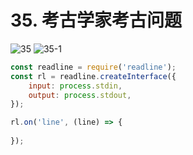 # 35. 考古学家考古问题

![35](/images/od2/35.png)
![35-1](/images/od2/35-1.png)

```js
const readline = require('readline');
const rl = readline.createInterface({
    input: process.stdin,
    output: process.stdout,
});

rl.on('line', (line) => {
    
});
```